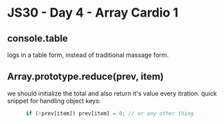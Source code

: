 # JS30 - Day 4 - Array Cardio 1
## console.table
logs in a table form, instead of traditional massage form.

## Array.prototype.reduce(prev, item)
we should initialize the total and also return it's value every itration.
quick snippet for handling object keys:
```js
      if (!prev[item]) prev[item] = 0; // or any other thing
```